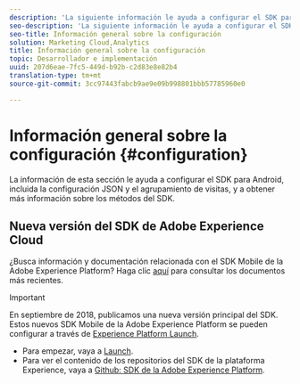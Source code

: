 ```yaml
---
description: 'La siguiente información le ayuda a configurar el SDK para Android, lo que incluye la configuración JSON, el agrupamiento de visitas y los métodos SDK '
seo-description: 'La siguiente información le ayuda a configurar el SDK para Android, lo que incluye la configuración JSON, el agrupamiento de visitas y los métodos SDK '
seo-title: Información general sobre la configuración
solution: Marketing Cloud,Analytics
title: Información general sobre la configuración
topic: Desarrollador e implementación
uuid: 207d6eae-7fc5-449d-b92b-c2d83e8e82b4
translation-type: tm+mt
source-git-commit: 3cc97443fabcb9ae9e09b998801bbb57785960e0

---
```



# Información general sobre la configuración {#configuration}

La información de esta sección le ayuda a configurar el SDK para Android, incluida la configuración JSON y el agrupamiento de visitas, y a obtener más información sobre los métodos del SDK.

## Nueva versión del SDK de Adobe Experience Cloud

¿Busca información y documentación relacionada con el SDK Mobile de la Adobe Experience Platform? Haga clic [aquí](https://aep-sdks.gitbook.io/docs/) para consultar los documentos más recientes.

>[!IMPORTANT]
>
>En septiembre de 2018, publicamos una nueva versión principal del SDK. Estos nuevos SDK Mobile de la Adobe Experience Platform se pueden configurar a través de [Experience Platform Launch](https://www.adobe.com/experience-platform/launch.html).

* Para empezar, vaya a [Launch](https://launch.adobe.com/).
* Para ver el contenido de los repositorios del SDK de la plataforma Experience, vaya a [Github: SDK de la Adobe Experience Platform](https://github.com/Adobe-Marketing-Cloud/acp-sdks).
